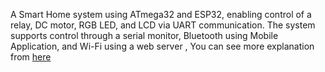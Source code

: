 A Smart Home system using ATmega32 and ESP32, enabling control of a relay, DC motor, RGB LED, and LCD via UART communication. The system supports control through a serial monitor, Bluetooth using Mobile Application, and Wi-Fi using a web server , 
You can see more explanation from [ here ]()
